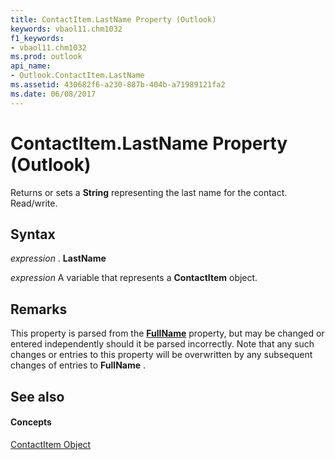 ```yaml
---
title: ContactItem.LastName Property (Outlook)
keywords: vbaol11.chm1032
f1_keywords:
- vbaol11.chm1032
ms.prod: outlook
api_name:
- Outlook.ContactItem.LastName
ms.assetid: 430682f6-a230-887b-404b-a71989121fa2
ms.date: 06/08/2017
---
```



# ContactItem.LastName Property (Outlook)

Returns or sets a  **String** representing the last name for the contact. Read/write.


## Syntax

 _expression_ . **LastName**

 _expression_ A variable that represents a **ContactItem** object.


## Remarks

This property is parsed from the  **[FullName](Outlook.ContactItem.FullName.md)** property, but may be changed or entered independently should it be parsed incorrectly. Note that any such changes or entries to this property will be overwritten by any subsequent changes of entries to **FullName** .


## See also


#### Concepts


[ContactItem Object](Outlook.ContactItem.md)

